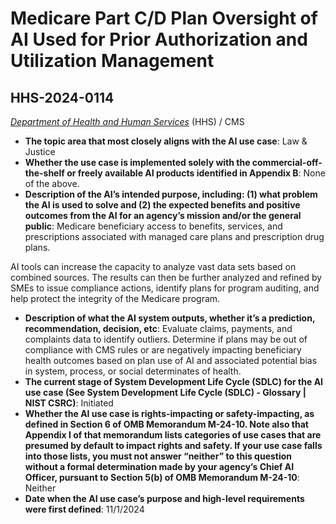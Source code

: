 # Medicare Part C/D Plan Oversight of AI Used for Prior Authorization and Utilization Management
## HHS-2024-0114
_[Department of Health and Human Services](<../3_agency/Department of Health and Human Services.md>)_ (HHS) / CMS


+ **The topic area that most closely aligns with the AI use case**: Law & Justice
+ **Whether the use case is implemented solely with the commercial-off-the-shelf or freely available AI products identified in Appendix B**: None of the above.
+ **Description of the AI’s intended purpose, including: (1) what problem the AI is used to solve and (2) the expected benefits and positive outcomes from the AI for an agency’s mission and/or the general public**: Medicare beneficiary access to benefits, services, and prescriptions associated with managed care plans and prescription drug plans.

AI tools can increase the capacity to analyze vast data sets based on combined sources. The results can then be further analyzed and refined by SMEs to issue compliance actions, identify plans for program auditing, and help protect the integrity of the Medicare program.
+ **Description of what the AI system outputs, whether it’s a prediction, recommendation, decision, etc**: Evaluate claims, payments, and complaints data to identify outliers. Determine if plans may be out of compliance with CMS rules or are negatively impacting beneficiary health outcomes based on plan use of AI and associated potential bias in system, process, or social determinates of health.
+ **The current stage of System Development Life Cycle (SDLC) for the AI use case (See System Development Life Cycle (SDLC) - Glossary | NIST CSRC)**: Initiated
+ **Whether the AI use case is rights-impacting or safety-impacting, as defined in Section 6 of OMB Memorandum M-24-10. Note also that Appendix I of that memorandum lists categories of use cases that are presumed by default to impact rights and safety. If your use case falls into those lists, you must not answer “neither” to this question without a formal determination made by your agency’s Chief AI Officer, pursuant to Section 5(b) of OMB Memorandum M-24-10**: Neither
+ **Date when the AI use case’s purpose and high-level requirements were first defined**: 11/1/2024